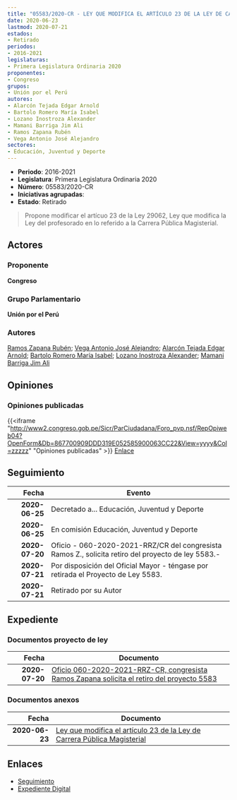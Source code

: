 ```yaml
---
title: "05583/2020-CR - LEY QUE MODIFICA EL ARTÍCULO 23 DE LA LEY DE CARRERA PÚBLICA MAGISTERIAL"
date: 2020-06-23
lastmod: 2020-07-21
estados:
- Retirado
periodos:
- 2016-2021
legislaturas:
- Primera Legislatura Ordinaria 2020
proponentes:
- Congreso
grupos:
- Unión por el Perú
autores:
- Alarcón Tejada Edgar Arnold
- Bartolo Romero María Isabel
- Lozano Inostroza Alexander
- Mamani Barriga Jim Ali
- Ramos Zapana Rubén
- Vega Antonio José Alejandro
sectores:
- Educación, Juventud y Deporte
---
```

- **Periodo**: 2016-2021
- **Legislatura**: Primera Legislatura Ordinaria 2020
- **Número**: 05583/2020-CR
- **Iniciativas agrupadas**: 
- **Estado**: Retirado

> Propone modificar el artícuo 23 de la Ley 29062, Ley que modifica la Ley del profesorado en lo referido a la Carrera Pública Magisterial.


## Actores

### Proponente

**Congreso**

### Grupo Parlamentario

**Unión por el Perú**

### Autores

[Ramos Zapana Rubén](mailto:mailto:rramos@congreso.gob.pe); [Vega Antonio José Alejandro](mailto:mailto:jvegaa@congreso.gob.pe); [Alarcón Tejada Edgar Arnold](mailto:mailto:ealarcont@congreso.gob.pe); [Bartolo Romero María Isabel](mailto:mailto:mbartolo@congreso.gob.pe); [Lozano Inostroza Alexander](mailto:mailto:alozano@congreso.gob.pe); [Mamani Barriga Jim Ali](mailto:mailto:jmamani@congreso.gob.pe)

## Opiniones

### Opiniones publicadas

{{<iframe "http://www2.congreso.gob.pe/Sicr/ParCiudadana/Foro_pvp.nsf/RepOpiweb04?OpenForm&Db=867700909DDD319E052585900063CC22&View=yyyy&Col=zzzzz" "Opiniones publicadas" >}}
[Enlace](http://www2.congreso.gob.pe/Sicr/ParCiudadana/Foro_pvp.nsf/RepOpiweb04?OpenForm&Db=867700909DDD319E052585900063CC22&View=yyyy&Col=zzzzz)


## Seguimiento

| Fecha | Evento |
|------:|--------|
| **2020-06-25** | Decretado a... Educación, Juventud y Deporte |
| **2020-06-25** | En comisión Educación, Juventud y Deporte |
| **2020-07-20** | Oficio - 060-2020-2021-RRZ/CR del congresista Ramos Z., solicita retiro del proyecto de ley 5583.- |
| **2020-07-21** | Por disposición del Oficial Mayor - téngase por retirada el Proyecto de Ley 5583. |
| **2020-07-21** | Retirado por su Autor |

## Expediente

### Documentos proyecto de ley

| Fecha | Documento |
|------:|-----------|
| **2020-07-20** | [Oficio 060-2020-2021-RRZ-CR, congresista Ramos Zapana solicita el retiro del proyecto 5583](http://www.leyes.congreso.gob.pe/Documentos/2016_2021/Retiro_de_Proyecto/OFICIO-060-2020-2021-RRZ-CR.pdf) |

### Documentos anexos

| Fecha | Documento |
|------:|-----------|
| **2020-06-23** | [Ley que modifica el artículo 23 de la Ley de Carrera Pública Magisterial](http://www.leyes.congreso.gob.pe/Documentos/2016_2021/Proyectos_de_Ley_y_de_Resoluciones_Legislativas/PL05583_20200623.pdf) |

## Enlaces

- [Seguimiento](http://www2.congreso.gob.pe/Sicr/TraDocEstProc/CLProLey2016.nsf/f7fff46988ca05b1052578e100829cc7/c727c6b1f87b785b0525859100021c76?OpenDocument)
- [Expediente Digital](http://www2.congreso.gob.pe/Sicr/TraDocEstProc/Expvirt_2011.nsf/visbusqptramdoc1621/05583?opendocument)

